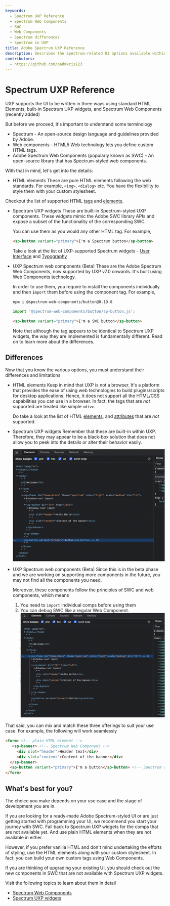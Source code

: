 ```yaml
---
keywords:
  - Spectrum UXP Reference
  - Spectrum Web Components
  - SWC
  - Web Components
  - Spectrum differences
  - Spectrum in UXP
title: Adobe Spectrum UXP Reference
description: Describes the Spectrum-related UI options available within UXP 
contributors:
  - https://github.com/padmkris123
---
```


# Spectrum UXP Reference


UXP supports the UI to be written in three ways using standard HTML Elements, built-in Spectrum UXP widgets, and Spectrum Web Components (recently added)


But before we proceed, it's important to understand some terminology
- Spectrum - An open-source design language and guidelines provided by Adobe.
- Web components - HTML5 Web technology lets you define custom HTML tags.
- Adobe Spectrum Web Components (popularly known as SWC) - An open-source library that has Spectrum-styled web components.


With that in mind, let's get into the details:
- HTML elements
   These are pure HTML elements following the web standards. For example, `<img>`, `<dialog>` etc. You have the flexibility to style them with your custom stylesheet.


Checkout the list of supported HTML [tags](../reference-html/) and [elements](../reference-js/Global%20Members/HTML%20Elements/).
  
- Spectrum UXP widgets
   These are built-in Spectrum-styled UXP components. These widgets mimic the Adobe SWC library APIs and expose a subset of the functionality of the corresponding SWC. 

   You can use them as you would any other HTML tag. For example,
   
   ```html
   <sp-button variant="primary">I'm a Spectrum button</sp-button>
   ```

   Take a look at the list of UXP-supported Spectrum widgets - [User Interface](./Spectrum%20UXP%20Widgets/User%20Interface/) and [Typography](./Spectrum%20UXP%20Widgets/Typography/)


- UXP Spectrum web components (Beta)
   These are the Adobe Spectrum Web Components, now supported by UXP v7.0 onwards. It's built using Web Components technology.


   In order to use them, you require to install the components individually and then `import` them before using the component tag. For example,
  
   ```
   npm i @spectrum-web-components/button@0.19.8
   ```
  
   ```js
   import '@spectrum-web-components/button/sp-button.js';
   ```


   ```html
   <sp-button variant="primary">I'm a SWC button</sp-button>
   ```
  Note that although the tag appears to be identical to Spectrum UXP widgets, the way they are implemented is fundamentally different. Read on to learn more about the differences.


## Differences

Now that you know the various options, you must understand their differences and limitations


- HTML elements
   Keep in mind that UXP is not a browser. It's a platform that provides the ease of using web technologies to build plugins/scripts for desktop applications. Hence, it does not support all the HTML/CSS capabilities you can use in a browser. In fact, the tags that are _not_ supported are treated like simple `<div>`.

   Do take a look at the list of HTML [elements](../reference-html/General/Unsupported%20Elements/), and [attributes](../reference-html/General/Unsupported%20Attributes/) that are _not_ supported.
  
- Spectrum UXP widgets
   Remember that these are built-in within UXP. Therefore, they may appear to be a black-box solution that does not allow you to peek into the details or alter their behavior easily.

   ![Debug Spectrum UXP Widgets](./assets/debug-sp.png)


- UXP Spectrum web components (Beta)
   Since this is in the beta phase and we are working on supporting more components in the future, you may not find all the components you need. 
  
   Moreover, these components follow the principles of SWC and web components, which means
   1. You need to `import` individual comps before using them
   2. You can debug SWC like a regular Web Component. 
      ![Debug SWC](./assets/debug-swc.png)


That said, you can mix and match these three offerings to suit your use case. For example, the following will work seamlessly


```HTML
<form> <!-- plain HTML element -->
   <sp-banner> <!-- Spectrum Web Component -->
     <div slot="header">Header text</div>
     <div slot="content">Content of the banner</div>
  </sp-banner>
  <sp-button variant="primary">I'm a button</sp-button> <!-- Spectrum widget -->
</form>
```

## What's best for you?


The choice you make depends on your use case and the stage of development you are in.


If you are looking for a ready-made Adobe Spectrum-styled UI or are just getting started with programming your UI, we recommend you start your journey with SWC. Fall back to Spectrum UXP widgets for the comps that are not available yet. And use plain HTML elements when they are not available in either.


However, if you prefer vanilla HTML and don't mind undertaking the efforts of styling, use the HTML elements along with your custom stylesheet. In fact, you can build your own custom tags using Web Components.


If you are thinking of upgrading your existing UI, you should check out the new components in SWC that are not available with Spectrum UXP widgets.


Visit the following topics to learn about them in detail
- [Spectrum Web Components](swc/index.md)
- [Spectrum UXP widgets](Spectrum%20UXP%20Widgets/index.md)
